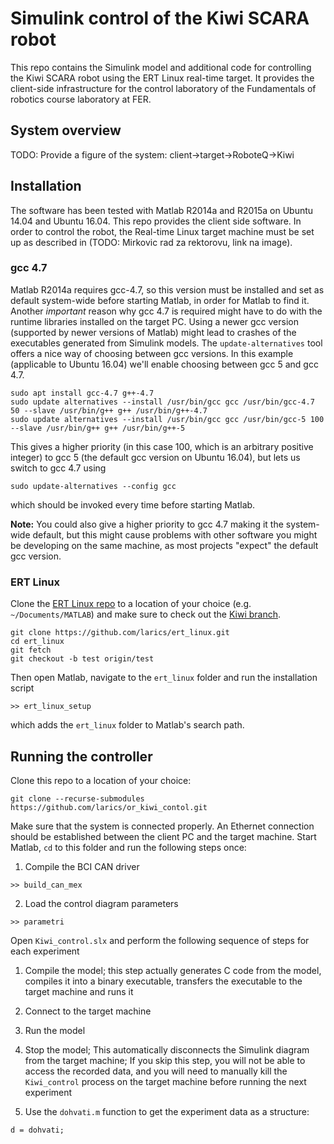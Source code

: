 # Simulink control of the Kiwi SCARA robot

This repo contains the Simulink model and additional code for controlling the Kiwi SCARA robot using the ERT Linux real-time target. It provides the client-side infrastructure for the control laboratory of the Fundamentals of robotics course laboratory at FER.

## System overview

TODO: Provide a figure of the system: client->target->RoboteQ->Kiwi

## Installation

The software has been tested with Matlab R2014a and R2015a on Ubuntu 14.04 and Ubuntu 16.04. This repo provides the client side software. In order to control the robot, the Real-time Linux target machine must be set up as described in (TODO: Mirkovic rad za rektorovu, link na image).

### gcc 4.7

Matlab R2014a requires gcc-4.7, so this version must be installed and set as default system-wide before starting Matlab, in order for Matlab to find it. Another *important* reason why gcc 4.7 is required might have to do with the runtime libraries installed on the target PC. Using a newer gcc version (supported by newer versions of Matlab) might lead to crashes of the executables generated from Simulink models. The `update-alternatives` tool offers a nice way of choosing between gcc versions. In this example (applicable to Ubuntu 16.04) we'll enable choosing between gcc 5 and gcc 4.7.

```
sudo apt install gcc-4.7 g++-4.7
sudo update alternatives --install /usr/bin/gcc gcc /usr/bin/gcc-4.7 50 --slave /usr/bin/g++ g++ /usr/bin/g++-4.7
sudo update alternatives --install /usr/bin/gcc gcc /usr/bin/gcc-5 100 --slave /usr/bin/g++ g++ /usr/bin/g++-5
```

This gives a higher priority (in this case 100, which is an arbitrary positive integer) to gcc 5 (the default gcc version on Ubuntu 16.04), but lets us switch to gcc 4.7 using
```
sudo update-alternatives --config gcc
```
which should be invoked every time before starting Matlab.

**Note:** You could also give a higher priority to gcc 4.7 making it the system-wide default, but this might cause problems with other software you might be developing on the same machine, as most projects "expect" the default gcc version.

### ERT Linux

Clone the [ERT Linux repo](https://github.com/larics/ert_linux.git) to a location of your choice (e.g. `~/Documents/MATLAB`) and make sure to check out the [Kiwi branch](https://github.com/larics/ert_linux/tree/kiwi).
```
git clone https://github.com/larics/ert_linux.git
cd ert_linux
git fetch
git checkout -b test origin/test
```
Then open Matlab, navigate to the `ert_linux` folder and run the installation script
```
>> ert_linux_setup
```
which adds the `ert_linux` folder to Matlab's search path.

## Running the controller

Clone this repo to a location of your choice:
```
git clone --recurse-submodules https://github.com/larics/or_kiwi_contol.git
```

Make sure that the system is connected properly. An Ethernet connection should be established between the client PC and the target machine. Start Matlab, `cd` to this folder and run the following steps once:

1. Compile the BCI CAN driver 
```
>> build_can_mex
```
2. Load the control diagram parameters
```
>> parametri
```

Open `Kiwi_control.slx` and perform the following sequence of steps for each experiment
1. Compile the model; this step actually generates C code from the model, compiles it into a binary executable, transfers the executable to the target machine and runs it

2. Connect to the target machine

3. Run the model

4. Stop the model; This automatically disconnects the Simulink diagram from the target machine; If you skip this step, you will not be able to access the recorded data, and you will need to manually kill the `Kiwi_control` process on the target machine before running the next experiment

5. Use the `dohvati.m` function to get the experiment data as a structure:
```
d = dohvati;
```


